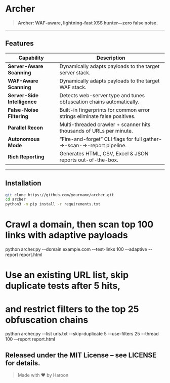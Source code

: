 #  Archer

> **Archer: WAF-aware, lightning-fast XSS hunter—zero false noise.**

---

## Features
| Capability | Description |
|------------|-------------|
| **Server-Aware Scanning** | Dynamically adapts payloads to the target server stack. |
| **WAF-Aware Scanning** | Dynamically adapts payloads to the target WAF stack. |
| **Server-Side Intelligence** | Detects web-server type and tunes obfuscation chains automatically. |
| **False-Noise Filtering** | Built-in fingerprints for common error strings eliminate false positives. |
| **Parallel Recon** | Multi-threaded crawler + scanner hits thousands of URLs per minute. |
| **Autonomous Mode** | “Fire-and-forget” CLI flags for full gather-→-scan-→-report pipeline. |
| **Rich Reporting** | Generates HTML, CSV, Excel & JSON reports out-of-the-box. |

---

## Installation

```bash
git clone https://github.com/yourname/archer.git
cd archer
python3 -m pip install -r requirements.txt
```

# Crawl a domain, then scan top 100 links with adaptive payloads
python archer.py --domain example.com --test-links 100 --adaptive --report report.html


# Use an existing URL list, skip duplicate tests after 5 hits,
# and restrict filters to the top 25 obfuscation chains
python archer.py --list urls.txt --skip-duplicate 5 --use-filters 25 --thread 100 --report report.html


## Released under the MIT License – see LICENSE for details.
> Made with ❤️ by Haroon
